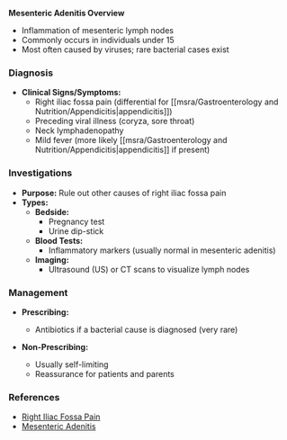 **Mesenteric Adenitis Overview**
- Inflammation of mesenteric lymph nodes
- Commonly occurs in individuals under 15
- Most often caused by viruses; rare bacterial cases exist

### **Diagnosis**
- **Clinical Signs/Symptoms:**
  - Right iliac fossa pain (differential for [[msra/Gastroenterology and Nutrition/Appendicitis|appendicitis]])
  - Preceding viral illness (coryza, sore throat)
  - Neck lymphadenopathy
  - Mild fever (more likely [[msra/Gastroenterology and Nutrition/Appendicitis|appendicitis]] if present)

### **Investigations**
- **Purpose:** Rule out other causes of right iliac fossa pain
- **Types:**
  - **Bedside:**
    - Pregnancy test
    - Urine dip-stick
  - **Blood Tests:**
    - Inflammatory markers (usually normal in mesenteric adenitis)
  - **Imaging:**
    - Ultrasound (US) or CT scans to visualize lymph nodes

### **Management**
- **Prescribing:**
  - Antibiotics if a bacterial cause is diagnosed (very rare)
  
- **Non-Prescribing:**
  - Usually self-limiting
  - Reassurance for patients and parents

### **References**
- [Right Iliac Fossa Pain](https://patient.info/doctor/right-iliac-fossa-pain#nav-3)
- [Mesenteric Adenitis](https://patient.info/digestive-health/mesenteric-adenitis#nav-3)